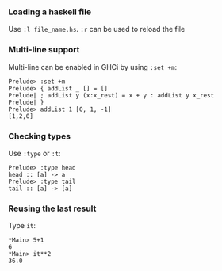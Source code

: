 ### Loading a haskell file

Use ```:l file_name.hs```. ```:r``` can be used to reload the file

### Multi-line support

Multi-line can be enabled in GHCi by using ``` :set +m ```:

```
Prelude> :set +m
Prelude> { addList _ [] = []
Prelude| ; addList y (x:x_rest) = x + y : addList y x_rest
Prelude| }
Prelude> addList 1 [0, 1, -1]
[1,2,0]
```

### Checking types

Use ```:type``` or ```:t```:

```
Prelude> :type head
head :: [a] -> a
Prelude> :type tail
tail :: [a] -> [a]
```

### Reusing the last result

Type ```it```:

```
*Main> 5+1
6
*Main> it**2
36.0
```
